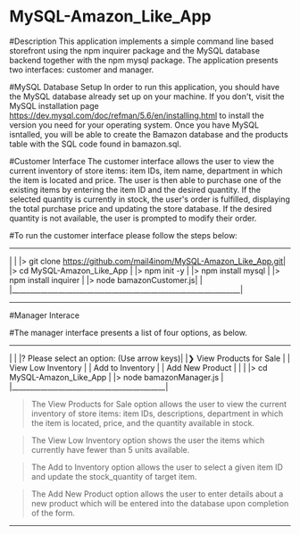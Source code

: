 # MySQL-Amazon_Like_App

#Description
This application implements a simple command line based storefront using the npm inquirer package and the MySQL database backend together with the npm mysql package. The application presents two interfaces: customer and manager.

#MySQL Database Setup
In order to run this application, you should have the MySQL database already set up on your machine. If you don't, visit the MySQL installation page https://dev.mysql.com/doc/refman/5.6/en/installing.html to install the version you need for your operating system. Once you have MySQL isntalled, you will be able to create the Bamazon database and the products table with the SQL code found in bamazon.sql. 

#Customer Interface
The customer interface allows the user to view the current inventory of store items: item IDs, item name, department in which the item is located and price. The user is then able to purchase one of the existing items by entering the item ID and the desired quantity. If the selected quantity is currently in stock, the user's order is fulfilled, displaying the total purchase price and updating the store database. If the desired quantity is not available, the user is prompted to modify their order.

#To run the customer interface please follow the steps below:
 ________________________________________________________________
|                                                                |
|> git clone https://github.com/mail4inom/MySQL-Amazon_Like_App.git|
|> cd MySQL-Amazon_Like_App                                        |
|> npm init -y                                                     |
|> npm install mysql                                               |
|> npm install inquirer                                            | 
|> node bamazonCustomer.js|                                        |
|________________________________________________________________|


******************************************************************

#Manager Interace

#The manager interface presents a list of four options, as below.
 ___________________________________________
|                                           |
|? Please select an option: (Use arrow keys)|
|❯ View Products for Sale                   |
|  View Low Inventory                       |
|  Add to Inventory                         |
|  Add New Product                          |
|                                           |
|> cd MySQL-Amazon_Like_App                 |
|> node bamazonManager.js                   |
|___________________________________________|

> The View Products for Sale option allows the user to view the current inventory of store items: item IDs, descriptions, department in which the item is located, price, and the quantity available in stock.

> The View Low Inventory option shows the user the items which currently have fewer than 5 units available.

> The Add to Inventory option allows the user to select a given item ID and update the stock_quantity of target item.

> The Add New Product option allows the user to enter details about a new product which will be entered into the database upon completion of the form.

******************************************************************************************************************

